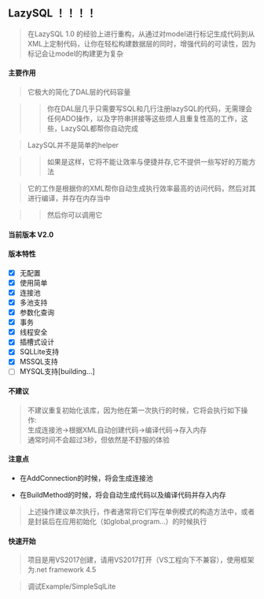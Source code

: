 ## LazySQL ！！！！

> 在LazySQL 1.0 的经验上进行重构，从通过对model进行标记生成代码到从XML上定制代码，让你在轻松构建数据层的同时，增强代码的可读性，因为标记会让model的构建更为复杂

#### 主要作用

> 它极大的简化了DAL层的代码容量

>> 你在DAL层几乎只需要写SQL和几行注册lazySQL的代码，无需理会任何ADO操作，以及字符串拼接等这些烦人且重复性高的工作，这些，LazySQL都帮你自动完成

> LazySQL并不是简单的helper

>> 如果是这样，它将不能让效率与便捷并存,它不提供一些写好的万能方法

> 它的工作是根据你的XML帮你自动生成执行效率最高的访问代码，然后对其进行编译，并存在内存当中

>> 然后你可以调用它

#### 当前版本 V2.0

#### 版本特性

- [x] 无配置
- [x] 使用简单
- [x] 连接池
- [x] 多池支持
- [x] 参数化查询
- [x] 事务
- [x] 线程安全
- [x] 插槽式设计
- [x] SQLLite支持
- [x] MSSQL支持
- [ ] MYSQL支持[building...]

#### 不建议

> 不建议重复初始化该库，因为他在第一次执行的时候，它将会执行如下操作:<br/>生成连接池→根据XML自动创建代码→编译代码→存入内存<br/>通常时间不会超过3秒，但依然是不舒服的体验

#### 注意点

- 在AddConnection的时候，将会生成连接池

- 在BuildMethod的时候，将会自动生成代码以及编译代码并存入内存

> 上述操作建议单次执行，作者通常将它们写在单例模式的构造方法中，或者是封装后在应用初始化（如global,program...）的时候执行

#### 快速开始

> 项目是用VS2017创建，请用VS2017打开（VS工程向下不兼容），使用框架为.net framework 4.5

> 调试Example/SimpleSqlLite
